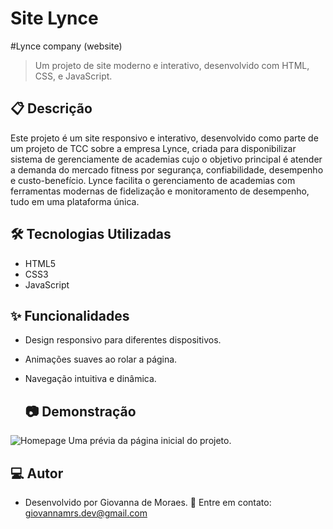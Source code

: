 Site Lynce
======================
#Lynce company (website)
> Um projeto de site moderno e interativo, desenvolvido com HTML, CSS, e JavaScript.

## 📋 Descrição
Este projeto é um site responsivo e interativo, desenvolvido como parte de um projeto de TCC sobre a empresa Lynce, criada para disponibilizar sistema de gerenciamente de academias cujo o objetivo principal é atender a demanda do mercado fitness por segurança, confiabilidade, desempenho e custo-benefício. Lynce facilita o gerenciamento de academias com ferramentas modernas de fidelização e monitoramento de desempenho, tudo em uma plataforma única.

## 🛠️ Tecnologias Utilizadas
- HTML5
- CSS3
- JavaScript

## ✨ Funcionalidades
- Design responsivo para diferentes dispositivos.
- Animações suaves ao rolar a página.
- Navegação intuitiva e dinâmica.

  ## 📷 Demonstração
![Homepage](images/homepage.png)
Uma prévia da página inicial do projeto.

## 💻 Autor
- Desenvolvido por Giovanna de Moraes.
📧 Entre em contato: giovannamrs.dev@gmail.com


